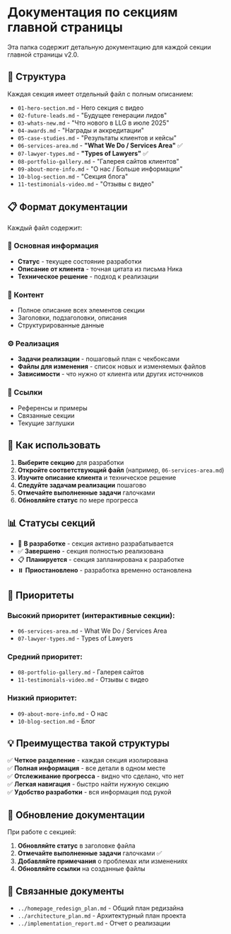 # Документация по секциям главной страницы

Эта папка содержит детальную документацию для каждой секции главной страницы v2.0.

## 📁 Структура

Каждая секция имеет отдельный файл с полным описанием:

- `01-hero-section.md` - Hero секция с видео
- `02-future-leads.md` - "Будущее генерации лидов" 
- `03-whats-new.md` - "Что нового в LLG в июле 2025"
- `04-awards.md` - "Награды и аккредитации"
- `05-case-studies.md` - "Результаты клиентов и кейсы"
- `06-services-area.md` - **"What We Do / Services Area"** ✅
- `07-lawyer-types.md` - **"Types of Lawyers"** ✅
- `08-portfolio-gallery.md` - "Галерея сайтов клиентов"
- `09-about-more-info.md` - "О нас / Больше информации"
- `10-blog-section.md` - "Секция блога"
- `11-testimonials-video.md` - "Отзывы с видео"

## 📋 Формат документации

Каждый файл содержит:

### 🎯 Основная информация
- **Статус** - текущее состояние разработки
- **Описание от клиента** - точная цитата из письма Ника
- **Техническое решение** - подход к реализации

### 📝 Контент
- Полное описание всех элементов секции
- Заголовки, подзаголовки, описания
- Структурированные данные

### ⚙️ Реализация
- **Задачи реализации** - пошаговый план с чекбоксами
- **Файлы для изменения** - список новых и изменяемых файлов
- **Зависимости** - что нужно от клиента или других источников

### 🔗 Ссылки
- Референсы и примеры
- Связанные секции
- Текущие заглушки

## 🚀 Как использовать

1. **Выберите секцию** для разработки
2. **Откройте соответствующий файл** (например, `06-services-area.md`)
3. **Изучите описание клиента** и техническое решение
4. **Следуйте задачам реализации** пошагово
5. **Отмечайте выполненные задачи** галочками
6. **Обновляйте статус** по мере прогресса

## 📊 Статусы секций

- 🔄 **В разработке** - секция активно разрабатывается
- ✅ **Завершено** - секция полностью реализована
- 📋 **Планируется** - секция запланирована к разработке
- ⏸️ **Приостановлено** - разработка временно остановлена

## 🎯 Приоритеты

### Высокий приоритет (интерактивные секции):
- `06-services-area.md` - What We Do / Services Area
- `07-lawyer-types.md` - Types of Lawyers

### Средний приоритет:
- `08-portfolio-gallery.md` - Галерея сайтов
- `11-testimonials-video.md` - Отзывы с видео

### Низкий приоритет:
- `09-about-more-info.md` - О нас
- `10-blog-section.md` - Блог

## 💡 Преимущества такой структуры

✅ **Четкое разделение** - каждая секция изолирована  
✅ **Полная информация** - все детали в одном месте  
✅ **Отслеживание прогресса** - видно что сделано, что нет  
✅ **Легкая навигация** - быстро найти нужную секцию  
✅ **Удобство разработки** - вся информация под рукой  

## 📝 Обновление документации

При работе с секцией:

1. **Обновляйте статус** в заголовке файла
2. **Отмечайте выполненные задачи** галочками ✅
3. **Добавляйте примечания** о проблемах или изменениях
4. **Обновляйте ссылки** на созданные файлы

## 🔗 Связанные документы

- `../homepage_redesign_plan.md` - Общий план редизайна
- `../architecture_plan.md` - Архитектурный план проекта
- `../implementation_report.md` - Отчет о реализации
